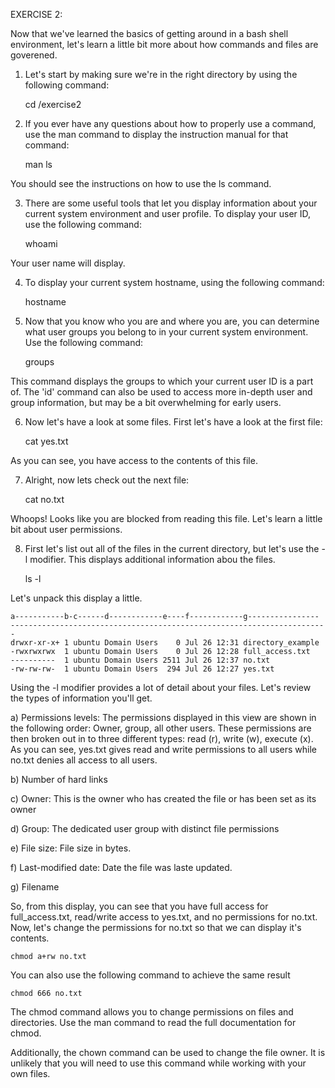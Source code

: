 EXERCISE 2:

Now that we've learned the basics of getting around in a bash shell environment, let's learn a little bit more about how commands and files are goverened.

1) Let's start by making sure we're in the right directory by using the following command:

    cd /exercise2

2) If you ever have any questions about how to properly use a command, use the man command to display the instruction manual for that command:

    man ls
    
You should see the instructions on how to use the ls command.

3) There are some useful tools that let you display information about your current system environment and user profile. To display your user ID, use the following command:

    whoami

Your user name will display.

4) To display your current system hostname, using the following command:

    hostname
    
5) Now that you know who you are and where you are, you can determine what user groups you belong to in your current system environment. Use the following command:

    groups
    
This command displays the groups to which your current user ID is a part of. The 'id' command can also be used to access more in-depth user and group information, but may be a bit overwhelming for early users.

6) Now let's have a look at some files. First let's have a look at the first file:

    cat yes.txt

As you can see, you have access to the contents of this file.

7) Alright, now lets check out the next file:

    cat no.txt
    
Whoops! Looks like you are blocked from reading this file. Let's learn a little bit about user permissions.

8) First let's list out all of the files in the current directory, but let's use the -l modifier. This displays additional information abou the files.

    ls -l
    
Let's unpack this display a little.

    a-----------b-c------d------------e----f------------g----------------
    -----------------------------------------------------------------------
    drwxr-xr-x+ 1 ubuntu Domain Users    0 Jul 26 12:31 directory_example
    -rwxrwxrwx  1 ubuntu Domain Users    0 Jul 26 12:28 full_access.txt
    ----------  1 ubuntu Domain Users 2511 Jul 26 12:37 no.txt
    -rw-rw-rw-  1 ubuntu Domain Users  294 Jul 26 12:27 yes.txt

Using the -l modifier provides a lot of detail about your files. Let's review the types of information you'll get.

a)  Permissions levels: The permissions displayed in this view are shown in the following order: Owner, group, all other users. These permissions are then broken out in to three different types: read (r), write (w), execute (x). As you can see, yes.txt gives read and write permissions to all users while no.txt denies all access to all users.

b)  Number of hard links

c)  Owner: This is the owner who has created the file or has been set as its owner

d)  Group: The dedicated user group with distinct file permissions

e)  File size: File size in bytes.

f)  Last-modified date: Date the file was laste updated.

g)  Filename

So, from this display, you can see that  you have full access for full_access.txt, read/write access to yes.txt, and no permissions for no.txt. Now, let's change the permissions for no.txt so that we can display it's contents.

    chmod a+rw no.txt
    
You can also use the following command to achieve the same result

    chmod 666 no.txt
    
The chmod command allows you to change permissions on files and directories. Use the man command to read the full documentation for chmod.

Additionally, the chown command can be used to change the file owner. It is unlikely that you will need to use this command while working with your own files.
    


